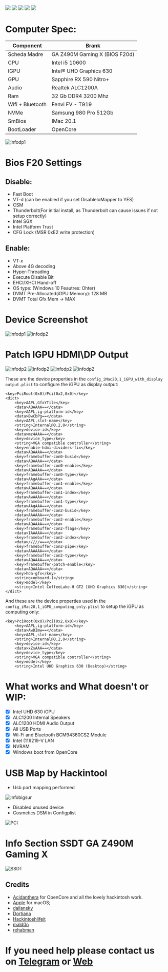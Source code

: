 [![](https://img.shields.io/badge/Gitter%20HL%20Community-Chat-informational?style=flat&logo=gitter&logoColor=white&color=ed1965)](https://gitter.im/Hackintosh-Life-IT/community)
[![](https://img.shields.io/badge/Reposity-Baio77-informational?style=flat&logo=apple&logoColor=white&color=9debeb)](https://github.com/Baio1977?tab=repositories)
[![](https://img.shields.io/badge/Telegram-HackintoshLifeIT-informational?style=flat&logo=telegram&logoColor=white&color=5fb659)](https://t.me/HackintoshLife_it)
[![](https://img.shields.io/badge/Facebook-HackintoshLifeIT-informational?style=flat&logo=facebook&logoColor=white&color=3a4dc9)](https://www.facebook.com/hackintoshlife/)
[![](https://img.shields.io/badge/Instagram-HackintoshLifeIT-informational?style=flat&logo=instagram&logoColor=white&color=8a178a)](https://www.instagram.com/hackintoshlife.it_official/)

# Computer Spec:

| Component        | Brank                              |
| ---------------- | ---------------------------------- |
| Scheda Madre     | GA Z490M Gaming X (BIOS F20d)      | 
| CPU              | Intel i5 10600                     | 
| IGPU             | Intel® UHD Graphics 630            |
| GPU              | Sapphire RX 590 Nitro+             |
| Audio            | Realtek ALC1200A                   |
| Ram              | 32 Gb DDR4 3200 Mhz                |
| Wifi + Bluetooth | Fenvi FV - T919                    |
| NVMe             | Samsung 980 Pro 512Gb              |
| SmBios           | IMac 20.1                          |
| BootLoader       | OpenCore                           |

![infodp1](./Screenshot/11.png)

# Bios F20 Settings

## Disable:

- Fast Boot
- VT-d (can be enabled if you set DisableIoMapper to YES)
- CSM
- Thunderbolt(For initial install, as Thunderbolt can cause issues if not setup correctly)
- Intel SGX
- Intel Platform Trust
- CFG Lock (MSR 0xE2 write protection)

## Enable:

- VT-x
- Above 4G decoding
- Hyper-Threading
- Execute Disable Bit
- EHCI/XHCI Hand-off
- OS type: (Windows 10 Feautres: Ohter)
- DVMT Pre-Allocated(iGPU Memory): 128 MB
- DVMT Total Gfx Mem → MAX
  
# Device Screenshot
![infodp1](./Screenshot/4.png)
![infodp2](./Screenshot/5.png)

# Patch IGPU HDMI\DP Output
![infodp2](./Screenshot/12.jpg)
![infodp2](./Screenshot/8.png)
![infodp2](./Screenshot/9.png)
![infodp2](./Screenshot/10.png)

These are the device properties in the ```config_iMac20,1_iGPU_with_display output.plist``` to configure the iGPU as display output:
```
<key>PciRoot(0x0)/Pci(0x2,0x0)</key>
<dict>
    <key>AAPL,GfxYTile</key>
    <data>AQAAAA==</data>
    <key>AAPL,ig-platform-id</key>
    <data>BwCbPg==</data>
    <key>AAPL,slot-name</key>
    <string>Internal@0,2,0</string>
    <key>device-id</key>
    <data>mz4AAA==</data>
    <key>device_type</key>
    <string>VGA compatible controller</string>
    <key>enable-hdmi-dividers-fix</key>
    <data>AQAAAA==</data>
    <key>framebuffer-con0-busid</key>
    <data>AQAAAA==</data>
    <key>framebuffer-con0-enable</key>
    <data>AQAAAA==</data>
    <key>framebuffer-con0-type</key>
    <data>AAgAAA==</data>
    <key>framebuffer-con1-enable</key>
    <data>AQAAAA==</data>
    <key>framebuffer-con1-index</key>
    <data>AwAAAA==</data>
    <key>framebuffer-con1-type</key>
    <data>AAgAAA==</data>
    <key>framebuffer-con2-busid</key>
    <data>AAAAAA==</data>
    <key>framebuffer-con2-enable</key>
    <data>AQAAAA==</data>
    <key>framebuffer-con2-flags</key>
    <data>IAAAAA==</data>
    <key>framebuffer-con2-index</key>
    <data>/////w==</data>
    <key>framebuffer-con2-pipe</key>
    <data>AAAAAA==</data>
    <key>framebuffer-con2-type</key>
    <data>AQAAAA==</data>
    <key>framebuffer-patch-enable</key>
    <data>AQAAAA==</data>
    <key>hda-gfx</key>
    <string>onboard-1</string>
    <key>model</key>
    <string>Intel CoffeeLake-H GT2 [UHD Graphics 630]</string>
</dict>
```

And these are the device properties used in the ```config_iMac20,1_iGPU_computing_only.plist``` to setup the iGPU as computing only:
```
<key>PciRoot(0x0)/Pci(0x2,0x0)</key>
    <key>AAPL,ig-platform-id</key>
    <data>AwDImw==</data>
    <key>AAPL,slot-name</key>
    <string>Internal@0,2,0</string>
    <key>device-id</key>
    <data>xZsAAA==</data>
    <key>device_type</key>
    <string>VGA compatible controller</string>
    <key>model</key>
    <string>Intel UHD Graphics 630 (Desktop)</string>
```
# What works and What doesn't or WIP:
- [x] Intel UHD 630 iGPU
- [x] ALC1200 Internal Speakers
- [x] ALC1200 HDMI Audio Output
- [x] All USB Ports 
- [x] Wi-Fi and Bluetooth BCM94360CS2 Module
- [x] Intel (11)I219-V LAN
- [x] NVRAM
- [x] Windows boot from OpenCore

# USB Map by Hackintool
- Usb port mapping performed

![infobigsur](./Screenshot/3.png)

- Disabled unused device
- Cosmetics DSM in Configplist

![PCI](./Screenshot/7.png)

# Info Section SSDT GA Z490M Gaming X

![SSDT](./Screenshot/6.png)

## Credits

- [Acidanthera](https://github.com/acidanthera) for OpenCore and all the lovely hackintosh work.
- [Apple](https://apple.com) for macOS;
- [daliansky](https://github.com/daliansky)
- [Dortiana](https://github.com/dortania)
- [Hackintoshlifeit](https://github.com/Hackintoshlifeit)
- [mald0n](https://github.com/MaLd0n)
- [rehabman](https://github.com/RehabMan)

# If you need help please contact us on [Telegram](https://t.me/HackintoshLife_it) or [Web](https://www.hackintoshlife.it/)
